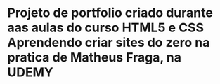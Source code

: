 # Projeto de portfolio criado durante aas aulas do curso HTML5 e CSS Aprendendo criar sites do zero na pratica de Matheus Fraga, na UDEMY
